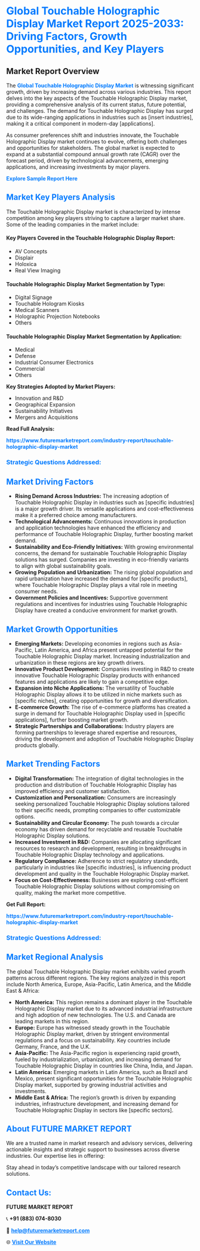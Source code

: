 <h1 style="color: #007BFF;">Global Touchable Holographic Display Market Report 2025-2033: Driving Factors, Growth Opportunities, and Key Players</h1>

<section id="overview">
<h2>Market Report Overview</h2>
<p>The <a href="https://www.futuremarketreport.com/industry-report/touchable-holographic-display-market" style="color: #007BFF; text-decoration: none;"><strong>Global Touchable Holographic Display Market</strong></a> is witnessing significant growth, driven by increasing demand across various industries. This report delves into the key aspects of the Touchable Holographic Display market, providing a comprehensive analysis of its current status, future potential, and challenges. The demand for Touchable Holographic Display has surged due to its wide-ranging applications in industries such as [insert industries], making it a critical component in modern-day [applications].</p>
<p>As consumer preferences shift and industries innovate, the Touchable Holographic Display market continues to evolve, offering both challenges and opportunities for stakeholders. The global market is expected to expand at a substantial compound annual growth rate (CAGR) over the forecast period, driven by technological advancements, emerging applications, and increasing investments by major players.</p>
</section>

<section id="overview">
<p><a href="https://www.futuremarketreport.com/request-sample/reportId=60636" style="color: #007BFF; text-decoration: none;"><strong>Explore Sample Report Here</strong></a></p>
</section>

<section id="key-players">
<h2 style="color: #007BFF;">Market Key Players Analysis</h2>
<p>The Touchable Holographic Display market is characterized by intense competition among key players striving to capture a larger market share. Some of the leading companies in the market include:</p>
<h4>Key Players Covered in the Touchable Holographic Display Report:</h4>
<ul><li>AV Concepts</li><li>Displair</li><li>Holoxica</li><li>Real View Imaging</li></ul>
<h4>Touchable Holographic Display Market Segmentation by Type:</h4>
<ul><li>Digital Signage</li><li>Touchable Hologram Kiosks</li><li>Medical Scanners</li><li>Holographic Projection Notebooks</li><li>Others</li></ul>

<h4>Touchable Holographic Display Market Segmentation by Application:</h4>
<ul><li>Medical</li><li>Defense</li><li>Industrial Consumer Electronics</li><li>Commercial</li><li>Others</li></ul>
<p><strong>Key Strategies Adopted by Market Players:</strong></p>
<ul>
<li>Innovation and R&D</li>
<li>Geographical Expansion</li>
<li>Sustainability Initiatives</li>
<li>Mergers and Acquisitions</li>
</ul>
</section>

<section>
<p><strong>Read Full Analysis: </strong></p><a href="https://www.futuremarketreport.com/industry-report/touchable-holographic-display-market" style="color: #007BFF; text-decoration: none;"><strong>https://www.futuremarketreport.com/industry-report/touchable-holographic-display-market</strong></a>
<h3 style="color: #007BFF;">Strategic Questions Addressed:</h3>
</section>

<section id="driving-factors">
<h2 style="color: #007BFF;">Market Driving Factors</h2>
<ul>
<li><strong>Rising Demand Across Industries:</strong> The increasing adoption of Touchable Holographic Display in industries such as [specific industries] is a major growth driver. Its versatile applications and cost-effectiveness make it a preferred choice among manufacturers.</li>
<li><strong>Technological Advancements:</strong> Continuous innovations in production and application technologies have enhanced the efficiency and performance of Touchable Holographic Display, further boosting market demand.</li>
<li><strong>Sustainability and Eco-Friendly Initiatives:</strong> With growing environmental concerns, the demand for sustainable Touchable Holographic Display solutions has surged. Companies are investing in eco-friendly variants to align with global sustainability goals.</li>
<li><strong>Growing Population and Urbanization:</strong> The rising global population and rapid urbanization have increased the demand for [specific products], where Touchable Holographic Display plays a vital role in meeting consumer needs.</li>
<li><strong>Government Policies and Incentives:</strong> Supportive government regulations and incentives for industries using Touchable Holographic Display have created a conducive environment for market growth.</li>
</ul>
</section>

<section id="growth-opportunities">
<h2 style="color: #007BFF;">Market Growth Opportunities</h2>
<ul>
<li><strong>Emerging Markets:</strong> Developing economies in regions such as Asia-Pacific, Latin America, and Africa present untapped potential for the Touchable Holographic Display market. Increasing industrialization and urbanization in these regions are key growth drivers.</li>
<li><strong>Innovative Product Development:</strong> Companies investing in R&D to create innovative Touchable Holographic Display products with enhanced features and applications are likely to gain a competitive edge.</li>
<li><strong>Expansion into Niche Applications:</strong> The versatility of Touchable Holographic Display allows it to be utilized in niche markets such as [specific niches], creating opportunities for growth and diversification.</li>
<li><strong>E-commerce Growth:</strong> The rise of e-commerce platforms has created a surge in demand for Touchable Holographic Display used in [specific applications], further boosting market growth.</li>
<li><strong>Strategic Partnerships and Collaborations:</strong> Industry players are forming partnerships to leverage shared expertise and resources, driving the development and adoption of Touchable Holographic Display products globally.</li>
</ul>
</section>

<section id="trending-factors">
<h2 style="color: #007BFF;">Market Trending Factors</h2>
<ul>
<li><strong>Digital Transformation:</strong> The integration of digital technologies in the production and distribution of Touchable Holographic Display has improved efficiency and customer satisfaction.</li>
<li><strong>Customization and Personalization:</strong> Consumers are increasingly seeking personalized Touchable Holographic Display solutions tailored to their specific needs, prompting companies to offer customizable options.</li>
<li><strong>Sustainability and Circular Economy:</strong> The push towards a circular economy has driven demand for recyclable and reusable Touchable Holographic Display solutions.</li>
<li><strong>Increased Investment in R&D:</strong> Companies are allocating significant resources to research and development, resulting in breakthroughs in Touchable Holographic Display technology and applications.</li>
<li><strong>Regulatory Compliance:</strong> Adherence to strict regulatory standards, particularly in industries like [specific industries], is influencing product development and quality in the Touchable Holographic Display market.</li>
<li><strong>Focus on Cost-Effectiveness:</strong> Businesses are exploring cost-efficient Touchable Holographic Display solutions without compromising on quality, making the market more competitive.</li>
</ul>
</section>

<section>
<p><strong>Get Full Report: </strong></p><a href="https://www.futuremarketreport.com/industry-report/touchable-holographic-display-market" style="color: #007BFF; text-decoration: none;"><strong>https://www.futuremarketreport.com/industry-report/touchable-holographic-display-market</strong></a>
<h3 style="color: #007BFF;">Strategic Questions Addressed:</h3>
</section>


<section id="regional-analysis">
<h2 style="color: #007BFF;">Market Regional Analysis</h2>
<p>The global Touchable Holographic Display market exhibits varied growth patterns across different regions. The key regions analyzed in this report include North America, Europe, Asia-Pacific, Latin America, and the Middle East & Africa:</p>
<ul>
<li><strong>North America:</strong> This region remains a dominant player in the Touchable Holographic Display market due to its advanced industrial infrastructure and high adoption of new technologies. The U.S. and Canada are leading markets in this region.</li>
<li><strong>Europe:</strong> Europe has witnessed steady growth in the Touchable Holographic Display market, driven by stringent environmental regulations and a focus on sustainability. Key countries include Germany, France, and the U.K.</li>
<li><strong>Asia-Pacific:</strong> The Asia-Pacific region is experiencing rapid growth, fueled by industrialization, urbanization, and increasing demand for Touchable Holographic Display in countries like China, India, and Japan.</li>
<li><strong>Latin America:</strong> Emerging markets in Latin America, such as Brazil and Mexico, present significant opportunities for the Touchable Holographic Display market, supported by growing industrial activities and investments.</li>
<li><strong>Middle East & Africa:</strong> The region’s growth is driven by expanding industries, infrastructure development, and increasing demand for Touchable Holographic Display in sectors like [specific sectors].</li>
</ul>
</section>

<footer>
<h2 style="color: #007BFF;">About FUTURE MARKET REPORT</h2>
<p>We are a trusted name in market research and advisory services, delivering actionable insights and strategic support to businesses across diverse industries. Our expertise lies in offering:</p>

<p>Stay ahead in today’s competitive landscape with our tailored research solutions.</p>

<h2 style="color: #007BFF;">Contact Us:</h2>
<p><strong>FUTURE MARKET REPORT</strong></p>
<p>📞 <strong>+91 (883) 074-8030</strong></p>
<p>📧 <strong><a href="mailto:help@futuremarketreport.com" style="color: #007BFF;">help@futuremarketreport.com</a></strong></p>
<p>🌐 <strong><a href="https://www.futuremarketreport.com/" style="color: #007BFF;">Visit Our Website</a></strong></p>
</footer>